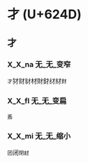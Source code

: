 #  才 (U+624D)

## 才

### X_X_na 无_无_变窄
`才`犲财豺材財釮䌶䊷`䴭`

### X_X_fl 无_无_变扁
`鼒`

### X_X_mi 无_无_缩小 
`团`闭`閉䞗`